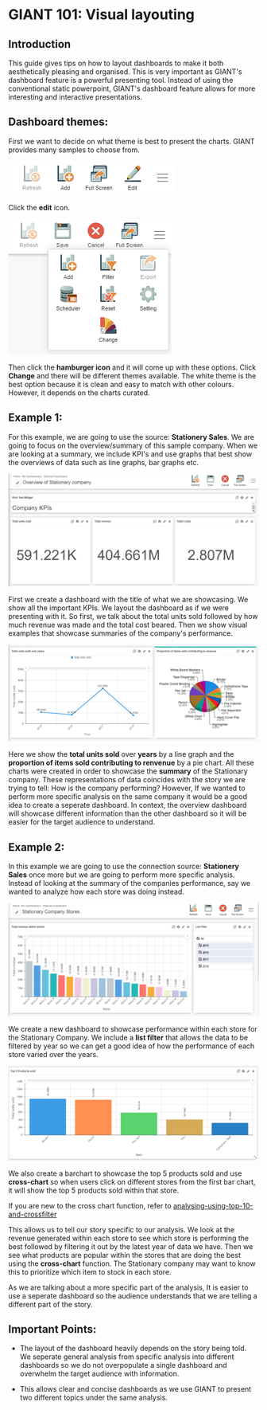 # GIANT 101: Visual layouting

## Introduction

This guide gives tips on how to layout dashboards to make it both aesthetically pleasing and organised. This is very important as GIANT's dashboard feature is a powerful presenting tool. Instead of using the conventional static powerpoint, GIANT's dashboard feature allows for more interesting and interactive presentations.

## Dashboard themes:

First we want to decide on what theme is best to present the charts. GIANT provides many samples to choose from.

![edit](images/giant-101-layouting/edit.PNG)

Click the **edit** icon.

![themes](images/giant-101-layouting/theme.PNG)

Then click the **hamburger icon** and it will come up with these options. Click **Change** and there will be different themes available. The white theme is the best option because it is clean and easy to match with other colours. However, it depends on the charts curated.

## Example 1:

For this example, we are going to use the source: **Stationery Sales**. We are going to focus on the overview/summary of this sample company. When we are looking at a summary, we include KPI's and use graphs that best show the overviews of data such as line graphs, bar graphs etc.

![themes](images/giant-101-layouting/Kpi1.PNG)

First we create a dashboard with the title of what we are showcasing. We show all the important KPIs. We layout the dashboard as if we were presenting with it. So first, we talk about the total units sold followed by how much revenue was made and the total cost beared. Then we show visual examples that showcase summaries of the company's performance.

![summary](images/giant-101-layouting/Summary.PNG)

Here we show the **total units sold** over **years** by a line graph and the **proportion of items sold contributing to renvenue** by a pie chart. All these charts were created in order to showcase the **summary** of the Stationary company. These representations of data coincides with the story we are trying to tell: How is the company performing? However, If we wanted to perform more specific analysis on the same company it would be a good idea to create a seperate dashboard. In context, the overview dashboard will showcase different information than the other dashboard so it will be easier for the target audience to understand.

## Example 2:

In this example we are going to use the connection source: **Stationery Sales** once more but we are going to perform more specific analysis. Instead of looking at the summary of the companies performance, say we wanted to analyze how each store was doing instead.

![summary2](images/giant-101-layouting/Summary2.PNG)

We create a new dashboard to showcase performance within each store for the Stationary Company. We include a **list filter** that allows the data to be filtered by year so we can get a good idea of how the performance of each store varied over the years. 

![summary3](images/giant-101-layouting/Summary3.PNG)

We also create a barchart to showcase the top 5 products sold and use **cross-chart** so when users click on different stores from the first bar chart, it will show the top 5 products sold within that store. 

If you are new to the cross chart function, refer to [analysing-using-top-10-and-crossfilter](../giant/analysing-using-top-10-and-crossfilter.md)


This allows us to tell our story specific to our analysis. We look at the revenue generated within each store to see which store is performing the best followed by filtering it out by the latest year of data we have. Then we see what products are popular within the stores that are doing the best using the **cross-chart** function. The Stationary company may want to know this to prioritize which item to stock in each store.

As we are talking about a more specific part of the analysis, It is easier to use a seperate dashboard so the audience understands that we are telling a different part of the story.

## Important Points:

- The layout of the dashboard heavily depends on the story being told. We seperate general analysis from specific analysis into different dashboards so we do not overpopulate a single dashboard and overwhelm the target audience with information.

- This allows clear and concise dashboards as we use GIANT to present two different topics under the same analysis.



